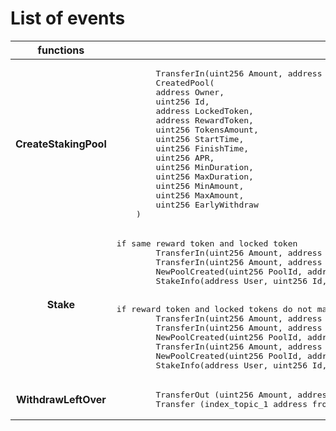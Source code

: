 # List of events

<table>
<thead>
<tr>
<th align="center">functions</th>
<th>events</th>
<th>links</th>
</tr>
</thead>
<tbody>
<tr>
<td align="center"><b>CreateStakingPool</b></td>
<td align="left"><pre>
        TransferIn(uint256 Amount, address From, address Token)
        CreatedPool(
        address Owner,
        uint256 Id,
        address LockedToken,
        address RewardToken,
        uint256 TokensAmount,
        uint256 StartTime,
        uint256 FinishTime,
        uint256 APR,
        uint256 MinDuration,
        uint256 MaxDuration,
        uint256 MinAmount,
        uint256 MaxAmount,
        uint256 EarlyWithdraw
    )
</pre><td><a href="https://testnet.bscscan.com/tx/0x520408e628c9649fe1036aa33f31759563f26dfbe1eb54e58273f63dae286eea#eventlog">CreateStakingPool</a></td>
</tr>
<tr>
<td align="center"><b>Stake</b></td>
<td align="left"><pre>
if same reward token and locked token
        TransferIn(uint256 Amount, address From, address Token)
        TransferIn(uint256 Amount, address From, address Token)
        NewPoolCreated(uint256 PoolId, address Token, uint256 StartTime, uint256 FinishTime, uint256 StartAmount, address Owner)
        StakeInfo(address User, uint256 Id, uint256 LockedAmount, uint256 Earn, uint256 Duration)
<br>
if reward token and locked tokens do not match
        TransferIn(uint256 Amount, address From, address Token)
        TransferIn(uint256 Amount, address From, address Token)
        NewPoolCreated(uint256 PoolId, address Token, uint256 StartTime, uint256 FinishTime, uint256 StartAmount, address Owner)
        TransferIn(uint256 Amount, address From, address Token)
        NewPoolCreated(uint256 PoolId, address Token, uint256 StartTime, uint256 FinishTime, uint256 StartAmount, address Owner)
        StakeInfo(address User, uint256 Id, uint256 LockedAmount, uint256 Earn, uint256 Duration)
</pre></td>
<td><a href="https://testnet.bscscan.com/tx/0xbc07d08bfd0521c86dcef5e7023eeb26717e0ed2026a73dfe4646886313dc3bd#eventlog">Stake</a></td>
</tr>
<tr>
<td align="center"><b>WithdrawLeftOver</b></td>
<td align="left"><pre>
        TransferOut (uint256 Amount, address To, address Token)
        Transfer (index_topic_1 address from, index_topic_2 address to, uint256 value)
</pre></td>
<td><a href="https://testnet.bscscan.com/tx/0x69e24e8bf0659a755242eda78bf1be65c5640be544b84be91cacb9760be45050#eventlog">WithdrawLeftOver</a>
</td>
</tr>
</tbody>
</table>